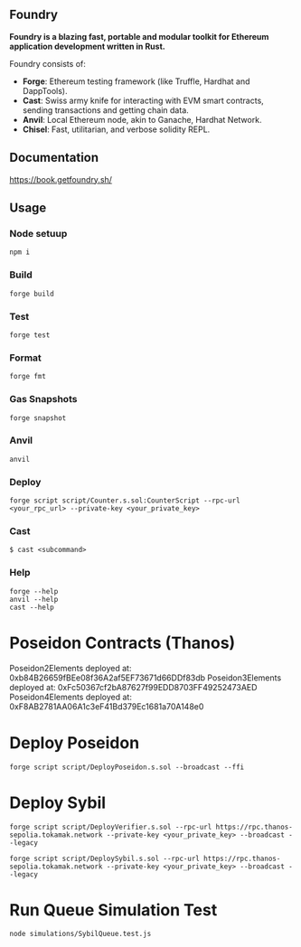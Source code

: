 ## Foundry

**Foundry is a blazing fast, portable and modular toolkit for Ethereum application development written in Rust.**

Foundry consists of:

- **Forge**: Ethereum testing framework (like Truffle, Hardhat and DappTools).
- **Cast**: Swiss army knife for interacting with EVM smart contracts, sending transactions and getting chain data.
- **Anvil**: Local Ethereum node, akin to Ganache, Hardhat Network.
- **Chisel**: Fast, utilitarian, and verbose solidity REPL.

## Documentation

https://book.getfoundry.sh/

## Usage

### Node setuup

```shell
npm i
```

### Build

```shell
forge build
```

### Test

```shell
forge test
```

### Format

```shell
forge fmt
```

### Gas Snapshots

```shell
forge snapshot
```

### Anvil

```shell
anvil
```

### Deploy

```shell
forge script script/Counter.s.sol:CounterScript --rpc-url <your_rpc_url> --private-key <your_private_key>
```

### Cast

```shell
$ cast <subcommand>
```

### Help

```shell
forge --help
anvil --help
cast --help
```

# Poseidon Contracts (Thanos)

Poseidon2Elements deployed at: 0xb84B26659fBEe08f36A2af5EF73671d66DDf83db
Poseidon3Elements deployed at: 0xFc50367cf2bA87627f99EDD8703FF49252473AED
Poseidon4Elements deployed at: 0xF8AB2781AA06A1c3eF41Bd379Ec1681a70A148e0

# Deploy Poseidon

```shell
forge script script/DeployPoseidon.s.sol --broadcast --ffi
```

# Deploy Sybil

```shell
forge script script/DeployVerifier.s.sol --rpc-url https://rpc.thanos-sepolia.tokamak.network --private-key <your_private_key> --broadcast --legacy
```

```shell
forge script script/DeploySybil.s.sol --rpc-url https://rpc.thanos-sepolia.tokamak.network --private-key <your_private_key> --broadcast --legacy
```

# Run Queue Simulation Test

```shell
node simulations/SybilQueue.test.js
```
